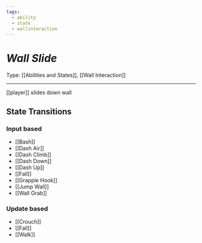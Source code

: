 ```yaml
---
tags:
  - ability
  - state
  - wallinteraction
---
```

# _Wall Slide_

Type: [[Abilities and States]], [[Wall Interaction]]

----


[[player]] slides down wall


## State Transitions

### Input based

* [[Bash]]
* [[Dash Air]]
* [[Dash Climb]]
* [[Dash Down]]
* [[Dash Up]]
* [[Fall]]
* [[Grapple Hook]]
* [[Jump Wall]]
* [[Wall Grab]]

### Update based

* [[Crouch]]
* [[Fall]]
* [[Walk]]
